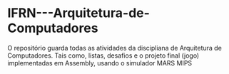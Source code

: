 # IFRN---Arquitetura-de-Computadores
O repositório guarda todas as atividades da discipliana de Arquitetura de Computadores. Tais como, listas, desafios e o projeto final (jogo) implementadas em Assembly, usando o simulador MARS MIPS
